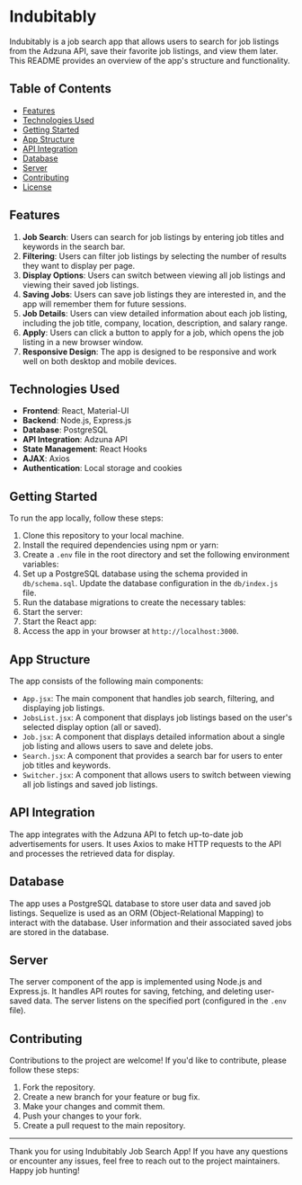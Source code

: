 # Indubitably

Indubitably is a job search app that allows users to search for job listings from the Adzuna API, save their favorite job listings, and view them later. This README provides an overview of the app's structure and functionality.

## Table of Contents
- [Features](#features)
- [Technologies Used](#technologies-used)
- [Getting Started](#getting-started)
- [App Structure](#app-structure)
- [API Integration](#api-integration)
- [Database](#database)
- [Server](#server)
- [Contributing](#contributing)
- [License](#license)

## Features

1. **Job Search**: Users can search for job listings by entering job titles and keywords in the search bar.
2. **Filtering**: Users can filter job listings by selecting the number of results they want to display per page.
3. **Display Options**: Users can switch between viewing all job listings and viewing their saved job listings.
4. **Saving Jobs**: Users can save job listings they are interested in, and the app will remember them for future sessions.
5. **Job Details**: Users can view detailed information about each job listing, including the job title, company, location, description, and salary range.
6. **Apply**: Users can click a button to apply for a job, which opens the job listing in a new browser window.
7. **Responsive Design**: The app is designed to be responsive and work well on both desktop and mobile devices.

## Technologies Used

- **Frontend**: React, Material-UI
- **Backend**: Node.js, Express.js
- **Database**: PostgreSQL
- **API Integration**: Adzuna API
- **State Management**: React Hooks
- **AJAX**: Axios
- **Authentication**: Local storage and cookies

## Getting Started

To run the app locally, follow these steps:

1. Clone this repository to your local machine.
2. Install the required dependencies using npm or yarn:
3. Create a `.env` file in the root directory and set the following environment variables:
4. Set up a PostgreSQL database using the schema provided in `db/schema.sql`. Update the database configuration in the `db/index.js` file.
5. Run the database migrations to create the necessary tables:
6. Start the server:
7. Start the React app:
8. Access the app in your browser at `http://localhost:3000`.

## App Structure

The app consists of the following main components:

- `App.jsx`: The main component that handles job search, filtering, and displaying job listings.
- `JobsList.jsx`: A component that displays job listings based on the user's selected display option (all or saved).
- `Job.jsx`: A component that displays detailed information about a single job listing and allows users to save and delete jobs.
- `Search.jsx`: A component that provides a search bar for users to enter job titles and keywords.
- `Switcher.jsx`: A component that allows users to switch between viewing all job listings and saved job listings.

## API Integration

The app integrates with the Adzuna API to fetch up-to-date job advertisements for users. It uses Axios to make HTTP requests to the API and processes the retrieved data for display.

## Database

The app uses a PostgreSQL database to store user data and saved job listings. Sequelize is used as an ORM (Object-Relational Mapping) to interact with the database. User information and their associated saved jobs are stored in the database.

## Server

The server component of the app is implemented using Node.js and Express.js. It handles API routes for saving, fetching, and deleting user-saved data. The server listens on the specified port (configured in the `.env` file).

## Contributing

Contributions to the project are welcome! If you'd like to contribute, please follow these steps:

1. Fork the repository.
2. Create a new branch for your feature or bug fix.
3. Make your changes and commit them.
4. Push your changes to your fork.
5. Create a pull request to the main repository.

---

Thank you for using Indubitably Job Search App! If you have any questions or encounter any issues, feel free to reach out to the project maintainers. Happy job hunting!